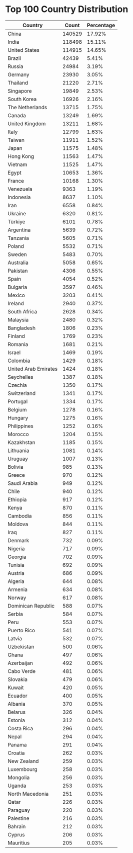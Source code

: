 # Top 100 Country Distribution
| Country | Count | Percentage |
|----|----|----|
| China | 140529 | 17.92% |
| India | 118498 | 15.11% |
| United States | 114915 | 14.65% |
| Brazil | 42439 | 5.41% |
| Russia | 24984 | 3.19% |
| Germany | 23930 | 3.05% |
| Thailand | 21220 | 2.71% |
| Singapore | 19849 | 2.53% |
| South Korea | 16926 | 2.16% |
| The Netherlands | 13715 | 1.75% |
| Canada | 13249 | 1.69% |
| United Kingdom | 13211 | 1.68% |
| Italy | 12799 | 1.63% |
| Taiwan | 11911 | 1.52% |
| Japan | 11575 | 1.48% |
| Hong Kong | 11563 | 1.47% |
| Vietnam | 11525 | 1.47% |
| Egypt | 10653 | 1.36% |
| France | 10168 | 1.30% |
| Venezuela | 9363 | 1.19% |
| Indonesia | 8637 | 1.10% |
| Iran | 6558 | 0.84% |
| Ukraine | 6320 | 0.81% |
| Türkiye | 6101 | 0.78% |
| Argentina | 5639 | 0.72% |
| Tanzania | 5605 | 0.71% |
| Poland | 5532 | 0.71% |
| Sweden | 5483 | 0.70% |
| Australia | 5058 | 0.65% |
| Pakistan | 4306 | 0.55% |
| Spain | 4054 | 0.52% |
| Bulgaria | 3597 | 0.46% |
| Mexico | 3203 | 0.41% |
| Ireland | 2940 | 0.37% |
| South Africa | 2628 | 0.34% |
| Malaysia | 2480 | 0.32% |
| Bangladesh | 1806 | 0.23% |
| Finland | 1769 | 0.23% |
| Romania | 1681 | 0.21% |
| Israel | 1469 | 0.19% |
| Colombia | 1429 | 0.18% |
| United Arab Emirates | 1424 | 0.18% |
| Seychelles | 1387 | 0.18% |
| Czechia | 1350 | 0.17% |
| Switzerland | 1341 | 0.17% |
| Portugal | 1334 | 0.17% |
| Belgium | 1278 | 0.16% |
| Hungary | 1275 | 0.16% |
| Philippines | 1252 | 0.16% |
| Morocco | 1204 | 0.15% |
| Kazakhstan | 1185 | 0.15% |
| Lithuania | 1081 | 0.14% |
| Uruguay | 1007 | 0.13% |
| Bolivia | 985 | 0.13% |
| Greece | 970 | 0.12% |
| Saudi Arabia | 949 | 0.12% |
| Chile | 940 | 0.12% |
| Ethiopia | 917 | 0.12% |
| Kenya | 870 | 0.11% |
| Cambodia | 856 | 0.11% |
| Moldova | 844 | 0.11% |
| Iraq | 827 | 0.11% |
| Denmark | 732 | 0.09% |
| Nigeria | 717 | 0.09% |
| Georgia | 702 | 0.09% |
| Tunisia | 692 | 0.09% |
| Austria | 686 | 0.09% |
| Algeria | 644 | 0.08% |
| Armenia | 634 | 0.08% |
| Norway | 617 | 0.08% |
| Dominican Republic | 588 | 0.07% |
| Serbia | 584 | 0.07% |
| Peru | 553 | 0.07% |
| Puerto Rico | 541 | 0.07% |
| Latvia | 532 | 0.07% |
| Uzbekistan | 500 | 0.06% |
| Ghana | 497 | 0.06% |
| Azerbaijan | 492 | 0.06% |
| Cabo Verde | 481 | 0.06% |
| Slovakia | 479 | 0.06% |
| Kuwait | 420 | 0.05% |
| Ecuador | 400 | 0.05% |
| Albania | 370 | 0.05% |
| Belarus | 326 | 0.04% |
| Estonia | 312 | 0.04% |
| Costa Rica | 296 | 0.04% |
| Nepal | 294 | 0.04% |
| Panama | 291 | 0.04% |
| Croatia | 262 | 0.03% |
| New Zealand | 259 | 0.03% |
| Luxembourg | 258 | 0.03% |
| Mongolia | 256 | 0.03% |
| Uganda | 253 | 0.03% |
| North Macedonia | 251 | 0.03% |
| Qatar | 226 | 0.03% |
| Paraguay | 220 | 0.03% |
| Palestine | 216 | 0.03% |
| Bahrain | 212 | 0.03% |
| Cyprus | 206 | 0.03% |
| Mauritius | 205 | 0.03% |
